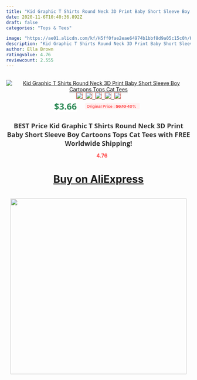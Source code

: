 ```yaml
---
title: "Kid Graphic T Shirts Round Neck 3D Print Baby Short Sleeve Boy Cartoons Tops Cat Tees"
date: 2020-11-6T10:40:36.892Z
draft: false
categories: "Tops & Tees"

image: "https://ae01.alicdn.com/kf/H5ff0fae2eae64974b1bbf8d9a05c15c0h/Kid-Graphic-T-Shirts-Round-Neck-3D-Print-Baby-Short-Sleeve-Boy-Cartoons-Tops-Cat-Tees.jpg"
description: "Kid Graphic T Shirts Round Neck 3D Print Baby Short Sleeve Boy Cartoons Tops Cat Tees"
author: Ella Brown
ratingvalue: 4.76
reviewcount: 2.555
---
```

<br>
<div style="text-align: center;">
<a href="https://s.click.aliexpress.com/e/_AUoPtx" target="_blank" rel="nofollow noopener noreferrer"><img alt="Kid Graphic T Shirts Round Neck 3D Print Baby Short Sleeve Boy Cartoons Tops Cat Tees" class="magnifier-image" src="https://ae01.alicdn.com/kf/H5ff0fae2eae64974b1bbf8d9a05c15c0h/Kid-Graphic-T-Shirts-Round-Neck-3D-Print-Baby-Short-Sleeve-Boy-Cartoons-Tops-Cat-Tees.jpg_640x640.jpg">
<br>
<img style="border:1px solid salmon" src="https://ae01.alicdn.com/kf/H5ff0fae2eae64974b1bbf8d9a05c15c0h/Kid-Graphic-T-Shirts-Round-Neck-3D-Print-Baby-Short-Sleeve-Boy-Cartoons-Tops-Cat-Tees.jpg_120x120.jpg">&nbsp;&nbsp;<img style="border:1px solid salmon" src="https://ae01.alicdn.com/kf/Hf73f51645c994b3d9b44b0dafaa41ba3q/Kid-Graphic-T-Shirts-Round-Neck-3D-Print-Baby-Short-Sleeve-Boy-Cartoons-Tops-Cat-Tees.jpg_120x120.jpg">&nbsp;&nbsp;<img style="border:1px solid salmon" src="_120x120.jpg">&nbsp;&nbsp;<img style="border:1px solid salmon" src="_120x120.jpg">&nbsp;&nbsp;<img style="border:1px solid salmon" src="_120x120.jpg"></a></div><br0>
<div style="text-align: center;"><span style="background-color: white; border: 0px; box-sizing: border-box; color: seagreen; display: inline-block; font-family: &quot;open sans&quot; , &quot;arial&quot; , &quot;helvetica&quot; , sans-serif , &quot;heiti&quot;; font-size: 24px; font-stretch: inherit; font-weight: 700; line-height: inherit; margin: 0px 10px 0px 0px; padding: 0px; vertical-align: middle;">$3.66 </span>
<span style="background: rgb(255 , 241 , 241); border-radius: 3px; border: 0px; box-sizing: border-box; color: #ff4747; display: inline-block; font-family: inherit; font-size: 12px; font-stretch: inherit; font-style: inherit; font-variant: inherit; font-weight: 600; line-height: inherit; margin: 0px; padding: 2px 5px; transform: scale(0.9); vertical-align: middle;">Original Price : <b style="text-decoration: line-through;">$6.10 </b> 40%&nbsp;&nbsp;</span></div>
<h1 style="color: #333333; display: inline-block; font-family: &quot;open sans&quot; , &quot;arial&quot; , &quot;helvetica&quot; , sans-serif , &quot;heiti&quot;; font-size: 18px; font-stretch: inherit; font-weight: 700; text-align: center;">BEST Price Kid Graphic T Shirts Round Neck 3D Print Baby Short Sleeve Boy Cartoons Tops Cat Tees with FREE Worldwide Shipping!</h1>
<div style="color: #ff4747; text-align: center;">
<img src="https://4.bp.blogspot.com/-M0ZcTcb-5uY/XleCXlxnR4I/AAAAAAAAAEc/OrjgMkXV1oMQFaCRZj5HQwOCBcu3w1FegCPcBGAYYCw/s1600/star.png" style="height: 15px;">&nbsp;<b>4.76</b></div>
<div class="button_cont" align="center"><a class="buynow_a" href="https://s.click.aliexpress.com/e/_AUoPtx" target="_blank" rel="nofollow noopener noreferrer"><H1>Buy on AliExpress</H1></a></div><br>
<div class="separator" style="clear: both; text-align: center;">
<img src="https://lh3.googleusercontent.com/-pTy5HemUv9M/XlePHvY0dAI/AAAAAAAAAE4/0nX5iRUoIWY8eMW9Dpxeirr157OZliDIgCLcBGAsYHQ/s1600/badge.gif" width="480">
</div>

